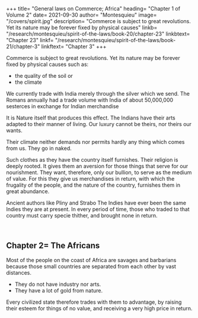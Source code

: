 


+++
title= "General laws on Commerce; Africa"
heading= "Chapter 1 of Volume 2"
date= 2021-09-30
author= "Montesquieu"
image= "/covers/spirit.jpg"
description= "Commerce is subject to great revolutions. Yet its nature may be forever fixed by physical causes"
linkb= "/research/montesquieu/spirit-of-the-laws/book-20/chapter-23"
linkbtext= "Chapter 23"
linkf= "/research/montesquieu/spirit-of-the-laws/book-21/chapter-3"
linkftext= "Chapter 3"
+++

Commerce is subject to great revolutions. Yet its nature may be forever fixed by physical causes such as:
- the quality of the soil or
- the climate

We currently trade with India merely through the silver which we send. The Romans annually had a trade volume with India of about 50,000,000 sesterces in exchange for Indian merchandise

It is Nature itself that produces this effect. The Indians have their arts adapted to their manner of living.
Our luxury cannot be theirs, nor theirs our wants.

Their climate neither demands nor permits hardly any thing which comes from us.
They go in naked.

Such clothes as they have the country itself furnishes. Their religion is deeply rooted.
It gives them an aversion for those things that serve for our nourishment.
They want, therefore, only our bullion, to serve as the medium of value.
For this they give us merchandises in return, with which the frugality of the people, and the nature of the country, furnishes them in great abundance.

Ancient authors like Pliny and Strabo
The Indies have ever been the same Indies they are at present.
In every period of time, those who traded to that country must carry specie thither, and brought none in return.

<br>

## Chapter 2= The Africans

Most of the people on the coast of Africa are savages and barbarians because those small countries are separated from each other by vast distances.
- They do not have industry nor arts.
- They have a lot of gold from nature.
    
Every civilized state therefore trades with them to advantage, by raising their esteem for things of no value, and receiving a very high price in return.
